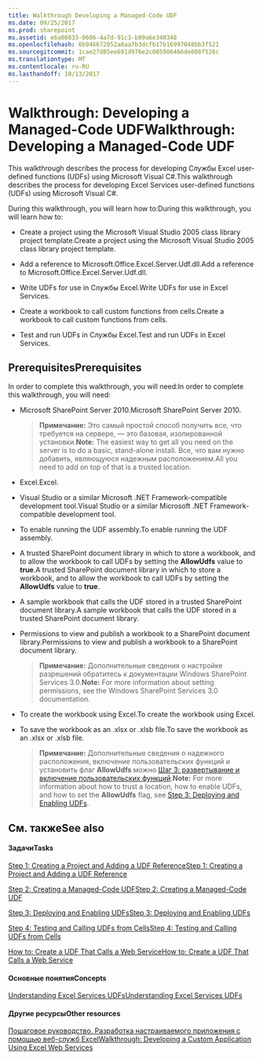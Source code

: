 ```yaml
---
title: Walkthrough Developing a Managed-Code UDF
ms.date: 09/25/2017
ms.prod: sharepoint
ms.assetid: e6a00833-0606-4a7d-91c3-b89a6e340348
ms.openlocfilehash: 6b946672852a8aa7b3dcfb17b16997048bb3f521
ms.sourcegitcommit: 1cae27d85ee691d976e2c085986466de088f526c
ms.translationtype: MT
ms.contentlocale: ru-RU
ms.lasthandoff: 10/13/2017
---
```

# <a name="walkthrough-developing-a-managed-code-udf"></a><span data-ttu-id="07d1f-102">Walkthrough: Developing a Managed-Code UDF</span><span class="sxs-lookup"><span data-stu-id="07d1f-102">Walkthrough: Developing a Managed-Code UDF</span></span>

<span data-ttu-id="07d1f-103">This walkthrough describes the process for developing Службы Excel user-defined functions (UDFs) using Microsoft Visual C#.</span><span class="sxs-lookup"><span data-stu-id="07d1f-103">This walkthrough describes the process for developing Excel Services user-defined functions (UDFs) using Microsoft Visual C#.</span></span>
  
    
    

<span data-ttu-id="07d1f-104">During this walkthrough, you will learn how to:</span><span class="sxs-lookup"><span data-stu-id="07d1f-104">During this walkthrough, you will learn how to:</span></span>
- <span data-ttu-id="07d1f-105">Create a project using the Microsoft Visual Studio 2005 class library project template.</span><span class="sxs-lookup"><span data-stu-id="07d1f-105">Create a project using the Microsoft Visual Studio 2005 class library project template.</span></span>
    
  
- <span data-ttu-id="07d1f-106">Add a reference to Microsoft.Office.Excel.Server.Udf.dll.</span><span class="sxs-lookup"><span data-stu-id="07d1f-106">Add a reference to Microsoft.Office.Excel.Server.Udf.dll.</span></span>
    
  
- <span data-ttu-id="07d1f-107">Write UDFs for use in Службы Excel.</span><span class="sxs-lookup"><span data-stu-id="07d1f-107">Write UDFs for use in Excel Services.</span></span>
    
  
- <span data-ttu-id="07d1f-108">Create a workbook to call custom functions from cells.</span><span class="sxs-lookup"><span data-stu-id="07d1f-108">Create a workbook to call custom functions from cells.</span></span>
    
  
- <span data-ttu-id="07d1f-109">Test and run UDFs in Службы Excel.</span><span class="sxs-lookup"><span data-stu-id="07d1f-109">Test and run UDFs in Excel Services.</span></span>
    
  

## <a name="prerequisites"></a><span data-ttu-id="07d1f-110">Prerequisites</span><span class="sxs-lookup"><span data-stu-id="07d1f-110">Prerequisites</span></span>

<span data-ttu-id="07d1f-111">In order to complete this walkthrough, you will need:</span><span class="sxs-lookup"><span data-stu-id="07d1f-111">In order to complete this walkthrough, you will need:</span></span> 
  
    
    

- <span data-ttu-id="07d1f-112">Microsoft SharePoint Server 2010.</span><span class="sxs-lookup"><span data-stu-id="07d1f-112">Microsoft SharePoint Server 2010.</span></span> 
    
    > <span data-ttu-id="07d1f-113">**Примечание:** Это самый простой способ получить все, что требуется на сервере, — это базовая, изолированной установки.</span><span class="sxs-lookup"><span data-stu-id="07d1f-113">**Note:** The easiest way to get all you need on the server is to do a basic, stand-alone install.</span></span> <span data-ttu-id="07d1f-114">Все, что вам нужно добавить, являющуюся надежным расположением.</span><span class="sxs-lookup"><span data-stu-id="07d1f-114">All you need to add on top of that is a trusted location.</span></span> 
- <span data-ttu-id="07d1f-115">Excel.</span><span class="sxs-lookup"><span data-stu-id="07d1f-115">Excel.</span></span>
    
  
- <span data-ttu-id="07d1f-116">Visual Studio or a similar Microsoft .NET Framework-compatible development tool.</span><span class="sxs-lookup"><span data-stu-id="07d1f-116">Visual Studio or a similar Microsoft .NET Framework-compatible development tool.</span></span>
    
  
- <span data-ttu-id="07d1f-117">To enable running the UDF assembly.</span><span class="sxs-lookup"><span data-stu-id="07d1f-117">To enable running the UDF assembly.</span></span>
    
  
- <span data-ttu-id="07d1f-118">A trusted SharePoint document library in which to store a workbook, and to allow the workbook to call UDFs by setting the **AllowUdfs** value to **true**.</span><span class="sxs-lookup"><span data-stu-id="07d1f-118">A trusted SharePoint document library in which to store a workbook, and to allow the workbook to call UDFs by setting the **AllowUdfs** value to **true**.</span></span> 
    
  
- <span data-ttu-id="07d1f-119">A sample workbook that calls the UDF stored in a trusted SharePoint document library.</span><span class="sxs-lookup"><span data-stu-id="07d1f-119">A sample workbook that calls the UDF stored in a trusted SharePoint document library.</span></span> 
    
  
- <span data-ttu-id="07d1f-120">Permissions to view and publish a workbook to a SharePoint document library.</span><span class="sxs-lookup"><span data-stu-id="07d1f-120">Permissions to view and publish a workbook to a SharePoint document library.</span></span> 
    
    > <span data-ttu-id="07d1f-121">**Примечание:** Дополнительные сведения о настройке разрешений обратитесь к документации Windows SharePoint Services 3.0.</span><span class="sxs-lookup"><span data-stu-id="07d1f-121">**Note:** For more information about setting permissions, see the Windows SharePoint Services 3.0 documentation.</span></span> 
- <span data-ttu-id="07d1f-122">To create the workbook using Excel.</span><span class="sxs-lookup"><span data-stu-id="07d1f-122">To create the workbook using Excel.</span></span>
    
  
- <span data-ttu-id="07d1f-123">To save the workbook as an .xlsx or .xlsb file.</span><span class="sxs-lookup"><span data-stu-id="07d1f-123">To save the workbook as an .xlsx or .xlsb file.</span></span>
    
    > <span data-ttu-id="07d1f-124">**Примечание:** Дополнительные сведения о надежного расположения, включение пользовательских функций и установить флаг **AllowUdfs** можно [Шаг 3: развертывание и включение пользовательских функций](step-3-deploying-and-enabling-udfs.md).</span><span class="sxs-lookup"><span data-stu-id="07d1f-124">**Note:** For more information about how to trust a location, how to enable UDFs, and how to set the **AllowUdfs** flag, see [Step 3: Deploying and Enabling UDFs](step-3-deploying-and-enabling-udfs.md).</span></span> 

## <a name="see-also"></a><span data-ttu-id="07d1f-125">См. также</span><span class="sxs-lookup"><span data-stu-id="07d1f-125">See also</span></span>


#### <a name="tasks"></a><span data-ttu-id="07d1f-126">Задачи</span><span class="sxs-lookup"><span data-stu-id="07d1f-126">Tasks</span></span>


  
    
    
 [<span data-ttu-id="07d1f-127">Step 1: Creating a Project and Adding a UDF Reference</span><span class="sxs-lookup"><span data-stu-id="07d1f-127">Step 1: Creating a Project and Adding a UDF Reference</span></span>](step-1-creating-a-project-and-adding-a-udf-reference.md)
  
    
    
 [<span data-ttu-id="07d1f-128">Step 2: Creating a Managed-Code UDF</span><span class="sxs-lookup"><span data-stu-id="07d1f-128">Step 2: Creating a Managed-Code UDF</span></span>](step-2-creating-a-managed-code-udf.md)
  
    
    
 [<span data-ttu-id="07d1f-129">Step 3: Deploying and Enabling UDFs</span><span class="sxs-lookup"><span data-stu-id="07d1f-129">Step 3: Deploying and Enabling UDFs</span></span>](step-3-deploying-and-enabling-udfs.md)
  
    
    
 [<span data-ttu-id="07d1f-130">Step 4: Testing and Calling UDFs from Cells</span><span class="sxs-lookup"><span data-stu-id="07d1f-130">Step 4: Testing and Calling UDFs from Cells</span></span>](step-4-testing-and-calling-udfs-from-cells.md)
  
    
    
 [<span data-ttu-id="07d1f-131">How to: Create a UDF That Calls a Web Service</span><span class="sxs-lookup"><span data-stu-id="07d1f-131">How to: Create a UDF That Calls a Web Service</span></span>](how-to-create-a-udf-that-calls-a-web-service.md)
#### <a name="concepts"></a><span data-ttu-id="07d1f-132">Основные понятия</span><span class="sxs-lookup"><span data-stu-id="07d1f-132">Concepts</span></span>


  
    
    
 [<span data-ttu-id="07d1f-133">Understanding Excel Services UDFs</span><span class="sxs-lookup"><span data-stu-id="07d1f-133">Understanding Excel Services UDFs</span></span>](understanding-excel-services-udfs.md)
#### <a name="other-resources"></a><span data-ttu-id="07d1f-134">Другие ресурсы</span><span class="sxs-lookup"><span data-stu-id="07d1f-134">Other resources</span></span>


  
    
    
 [<span data-ttu-id="07d1f-135">Пошаговое руководство. Разработка настраиваемого приложения с помощью веб-служб Excel</span><span class="sxs-lookup"><span data-stu-id="07d1f-135">Walkthrough: Developing a Custom Application Using Excel Web Services</span></span>](walkthrough-developing-a-custom-application-using-excel-web-services.md)
